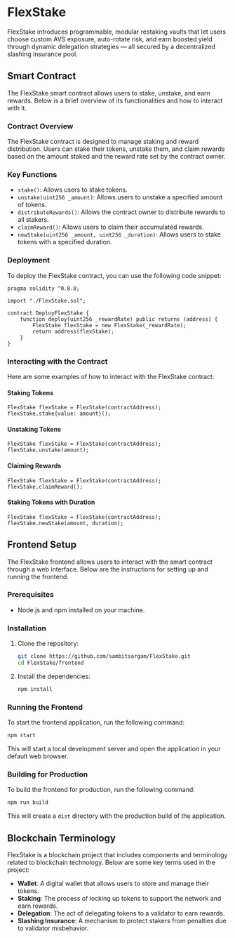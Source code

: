 # FlexStake
FlexStake introduces programmable, modular restaking vaults that let users choose custom AVS exposure, auto-rotate risk, and earn boosted yield through dynamic delegation strategies — all secured by a decentralized slashing insurance pool.

## Smart Contract

The FlexStake smart contract allows users to stake, unstake, and earn rewards. Below is a brief overview of its functionalities and how to interact with it.

### Contract Overview

The FlexStake contract is designed to manage staking and reward distribution. Users can stake their tokens, unstake them, and claim rewards based on the amount staked and the reward rate set by the contract owner.

### Key Functions

- `stake()`: Allows users to stake tokens.
- `unstake(uint256 _amount)`: Allows users to unstake a specified amount of tokens.
- `distributeRewards()`: Allows the contract owner to distribute rewards to all stakers.
- `claimReward()`: Allows users to claim their accumulated rewards.
- `newStake(uint256 _amount, uint256 _duration)`: Allows users to stake tokens with a specified duration.

### Deployment

To deploy the FlexStake contract, you can use the following code snippet:

```solidity
pragma solidity ^0.8.0;

import "./FlexStake.sol";

contract DeployFlexStake {
    function deploy(uint256 _rewardRate) public returns (address) {
        FlexStake flexStake = new FlexStake(_rewardRate);
        return address(flexStake);
    }
}
```

### Interacting with the Contract

Here are some examples of how to interact with the FlexStake contract:

#### Staking Tokens

```solidity
FlexStake flexStake = FlexStake(contractAddress);
flexStake.stake{value: amount}();
```

#### Unstaking Tokens

```solidity
FlexStake flexStake = FlexStake(contractAddress);
flexStake.unstake(amount);
```

#### Claiming Rewards

```solidity
FlexStake flexStake = FlexStake(contractAddress);
flexStake.claimReward();
```

#### Staking Tokens with Duration

```solidity
FlexStake flexStake = FlexStake(contractAddress);
flexStake.newStake(amount, duration);
```

## Frontend Setup

The FlexStake frontend allows users to interact with the smart contract through a web interface. Below are the instructions for setting up and running the frontend.

### Prerequisites

- Node.js and npm installed on your machine.

### Installation

1. Clone the repository:
   ```bash
   git clone https://github.com/sambitsargam/FlexStake.git
   cd FlexStake/frontend
   ```

2. Install the dependencies:
   ```bash
   npm install
   ```

### Running the Frontend

To start the frontend application, run the following command:
```bash
npm start
```

This will start a local development server and open the application in your default web browser.

### Building for Production

To build the frontend for production, run the following command:
```bash
npm run build
```

This will create a `dist` directory with the production build of the application.

## Blockchain Terminology

FlexStake is a blockchain project that includes components and terminology related to blockchain technology. Below are some key terms used in the project:

- **Wallet**: A digital wallet that allows users to store and manage their tokens.
- **Staking**: The process of locking up tokens to support the network and earn rewards.
- **Delegation**: The act of delegating tokens to a validator to earn rewards.
- **Slashing Insurance**: A mechanism to protect stakers from penalties due to validator misbehavior.
